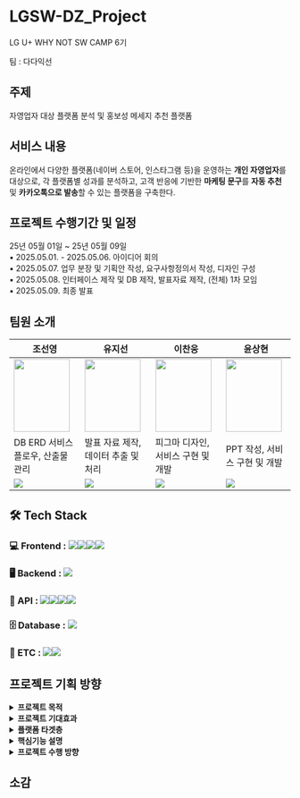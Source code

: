 # LGSW-DZ_Project
LG U+ WHY NOT SW CAMP 6기

팀 : 다다익선

## 주제
자영업자 대상 플랫폼 분석 및 홍보성 메세지 추천 플랫폼 

## 서비스 내용

온라인에서 다양한 플랫폼(네이버 스토어, 인스타그램 등)을 운영하는 **개인 자영업자**를 대상으로,
각 플랫폼별 성과를 분석하고, 고객 반응에 기반한 **마케팅 문구**를 **자동 추천** 및 **카카오톡으로 발송**할 수 있는 플랫폼을 구축한다.

## 프로젝트 수행기간 및 일정

25년 05월 01일 ~ 25년 05월 09일
 <br/>
▪ 2025.05.01. - 2025.05.06. 아이디어 회의
 <br/>
▪ 2025.05.07. 업무 분장 및 기획안 작성, 요구사항정의서 작성, 디자인 구성
 <br/>
▪ 2025.05.08. 인터페이스 제작 및 DB 제작, 발표자료 제작, (전체) 1차 모임
 <br/>
▪ 2025.05.09. 최종 발표

## 팀원 소개 

|조선영|유지선|이찬웅|윤상현|
|------|----|----|----|
|<img src="https://github.com/user-attachments/assets/cd76087e-744a-4e2a-9da6-0ea18bd19ea3" width="100" height="130"/>|<img src="https://github.com/user-attachments/assets/4f3faf7b-1ece-4530-ba56-0d1de09548e8" width="100" height="130"/>|<img src="https://github.com/user-attachments/assets/5efe095c-f5fe-45c2-88a9-2e610258a216" width="100" height="130"/>|<img src="https://github.com/user-attachments/assets/700d5ad5-b8c0-464a-95dc-ac9e27ff917a" width="100" height="130"/>|
| DB ERD 서비스 플로우, 산출물 관리 | 발표 자료 제작, 데이터 추출 및 처리 | 피그마 디자인, 서비스 구현 및 개발 | PPT 작성, 서비스 구현 및 개발 |
|[<img src="https://img.shields.io/badge/GitHub_link-181717?style=for-the-badge&logo=github&logoColor=white"/>](https://github.com/joseonyeong)|[<img src="https://img.shields.io/badge/GitHub_link-181717?style=for-the-badge&logo=github&logoColor=white"/>](https://github.com/yujiseon-git)|[<img src="https://img.shields.io/badge/GitHub_link-181717?style=for-the-badge&logo=github&logoColor=white"/>](https://github.com/whathefu)|[<img src="https://img.shields.io/badge/GitHub_link-181717?style=for-the-badge&logo=github&logoColor=white"/>](https://github.com/sanghyeom)|







## 🛠 Tech Stack

### 💻 Frontend : <img src="https://img.shields.io/badge/Flask-000000?style=for-the-badge&logo=flask&logoColor=white"/><img src="https://img.shields.io/badge/React-61DAFB?style=for-the-badge&logo=react&logoColor=black"/><img src="https://img.shields.io/badge/Figma-F24E1E?style=for-the-badge&logo=figma&logoColor=white"/><img src="https://img.shields.io/badge/React_Native-20232A?style=for-the-badge&logo=react&logoColor=61DAFB"/>

### 🖥 Backend : <img src="https://img.shields.io/badge/Python-3776AB?style=for-the-badge&logo=python&logoColor=white"/>

### 🔗 API : <img src="https://img.shields.io/badge/OpenAI_API-412991?style=for-the-badge&logo=openai&logoColor=white"/><img src="https://img.shields.io/badge/Kakao_API-FFCD00?style=for-the-badge&logo=kakaotalk&logoColor=000000"/><img src="https://img.shields.io/badge/Naver_API-03C75A?style=for-the-badge&logo=naver&logoColor=white"/><img src="https://img.shields.io/badge/Meta_Graph_API-1877F2?style=for-the-badge&logo=facebook&logoColor=white"/>

### 🗄 Database : <img src="https://img.shields.io/badge/MySQL-4479A1?style=for-the-badge&logo=mysql&logoColor=white"/>

### 🧰 ETC : <img src="https://img.shields.io/badge/GitHub-181717?style=for-the-badge&logo=github&logoColor=white"/><img src="https://img.shields.io/badge/Discord-5865F2?style=for-the-badge&logo=discord&logoColor=white"/>

## 프로젝트 기획 방향
<details>
<summary> <b>프로젝트 목적</summary>
<br/>
온라인에서 다양한 플랫폼(네이버 스토어, 인스타그램 등)을 운영하는 개인 자영업자를 대상으로, 각 플랫폼별 성과를 분석하고, 고객 반응에 기반한 마케팅 문구를 자동 추천 및 카카오톡으로 발송할 수 있는 플랫폼을 구축한다.
사용자는 플랫폼 가입 시 자신의 채널(스토어) 정보를 등록하며, 이에 따라 플랫폼은 홍보 메시지 추천, 발송, 반응 분석까지 자동화한다.
추가 정보 등록은 개인 정보 수정에서 추가할 수 있다.
</details>


<details>
<summary> 프로젝트 기대효과</summary>
<br/>
- 문구 추천 기능으로 마케팅 성과 개선
 <br/>
- 플랫폼 운영에 익숙하지 않은 자영업자도 쉽게 마케팅을 활용할 수 있다.
 <br/>
- 자영업자는 해당 플랫폼의 전략 구축이 가능하다.
 <br/>
<br/>
<img src="https://github.com/user-attachments/assets/738e418b-bd45-4ba6-8641-4d9c5e14fd83" alt="[출처: 지표누리 e-나라지표]">
소상공인 시장 경기동향 : https://www.index.go.kr/unity/potal/main/EachDtlPageDetail.do?idx_cd=1199
</details>


<details>
<summary> 플랫폼 타겟층</summary>
<br/>
- 플랫폼을 운영 중인 자영업자
   (자영업자를 타겟으로 한 해당 서비스는 매년 증가하는 자영업자 수를 대상으로 기획했다.)
<br/>
<br/>
<img src="https://github.com/user-attachments/assets/99d51410-9fc1-4c97-9cdc-dddea4c74bc8" alt="[출처: 자영업자 현황]">
자영업자 현황 : https://www.index.go.kr/unity/potal/main/EachDtlPageDetail.do?idx_cd=2779
</details>


<details>
<summary> 핵심기능 설명</summary>
<br/>
기능 1 : 
사용자가 사용하는 모든 플랫폼에서
어떤 제품이 잘 팔리는 지, 어떤 후기가 많은 지 등을 분석해준다.
<br/>
플랫폼 간 성과 비교 제공.
<br/>
ex) 네이버에선 이 제품이 잘 팔리고 이 연령대가 많다.
인스타에선 다른 제품이 잘 팔리고 이 연령대가 많다.
<img src="https://github.com/user-attachments/assets/e11662aa-8645-413f-90d2-891546ebd354" alt="[대시보드]">

<br/>
<br/>
기능 2 : 
홍보용 메시지 작성 하여 뉴스/SNS 키워드, 고객들의 반응을 추적 및 분석하여 해당 플랫폼에 최적인 문구를 추천 해 준다.
<br/>
사용자가 수동으로 작성할 수 있으며 수정도 가능함.
<br/>
추천 문구는 실시간 반응 분석(클릭률, 구매 전환 등)을 기반으로 지속 개선.
<br/>
인스타의 경우 제품을 찾기 어려우니, 제품의 경우 제품 링크 넣어 제공.
<img src="https://github.com/user-attachments/assets/41dcfd6e-5bcf-487c-b818-b5797c8b0a8d" alt="[메세지창]">
<br/>
<br/>
기능 3
<br/>
회원가입 시 사업자 등록증 받아서 실질적인 사업이 이루어지는지 확인한다.
<br/>
ex) 네이버 스토어, 인스타 스토어 등

<img src="https://github.com/user-attachments/assets/435f0fa1-72e4-487f-903a-f15c2090d5c0" alt="[회원가입]">
</details>

<details>
<summary> 프로젝트 수행 방향</summary>
<br/>
1. 플랫폼 연동
<br/>
- API을 활용한 자영업자 플랫폼 연동
<br/>
2. 플랫폼 간 성과 비교 제공
<br/>
- 카카오, 네이버, Meta API 및 Python을 활용한 데이터 분석
<br/>
- Word Cloud, Matplotlib, Seaborn 라이브러리를 활용한 시각화 자료 제공
<br/>
3. 플랫폼 홍보용 메시지 제공
<br/>
- Open AI 및 MySQL를 활용한 홍보용 메시지 제공
<br/>
4. 인터페이스 설계
<br/>
- Flask, React, Figma를 활용한 앱 기반 인터페이스 제작
<br/>
- Python, MySQL를 이용한 안정적이고 효율적인 서버 개발
</details>


## 소감 